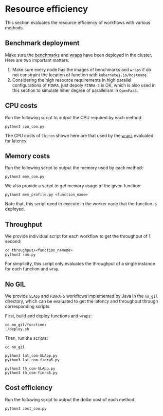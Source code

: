 # Resource efficiency

This section evaluates the resource efficiency of workflows with various methods. 

## Benchmark deployment
Make sure the [benchmarks](https://github.com/tjulym/Chiron/tree/main/Benchmark) and [wraps](https://github.com/tjulym/Chiron/tree/main/Evaluation) have been deployed in the cluster. Here are two important matters:
1. Make sure every node has the images of benchmarks and `wraps` if do not constraint the location of function with `kubernetes.io/hostname`.
2. Considering the high resource requirements in high parallel configurations of `FINRA`, just depoly `FINRA-5` is OK, which is also used in this section to simulate hiher degree of parallelism in `OpenFaaS`.

## CPU costs
Run the following script to output the CPU required by each method:
```
python3 cpu_com.py
```
The CPU costs of `Chiron` shown here are that used by the [`wraps`](https://github.com/tjulym/Chiron/tree/main/Evaluation/latency) evaluated for latency.

## Memory costs
Run the following script to output the memory used by each method:
```
python3 mem_com.py
```
We also provide a script to get memory usage of the given function:
```
python3 mem_profile.py <function_name>
```
Note that, this script need to execute in the worker node that the function is deployed.

## Throughput
We provide individual script for each workflow to get the throughput of 1 second:
```
cd throughput/<function_nameme>
python3 run.py
```
For simplicity, this script only evaluates the throughput of a single instance for each function and `wrap`.

## No GIL
We provide `SLApp` and `FINRA-5` workflows implemented by Java in the `no_gil` directory, which can be evaluated to get the latency and throughput through corresponding scripts.

First, build and deploy functions and `wraps`:
```
cd no_gil/functions
./deploy.sh
```

Then, run the scripts:
```
cd no_gil

python3 lat_com-SLApp.py
python3 lat_com-finra5.py

python3 th_com-SLApp.py
python3 th_com-finra5.py
```

## Cost efficiency
Run the following script to output the dollar cost of each method:
```
python3 cost_com.py
```